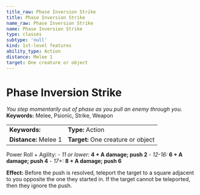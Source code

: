 ```yaml
---
title_raw: Phase Inversion Strike
title: Phase Inversion Strike
name_raw: Phase Inversion Strike
name: Phase Inversion Strike
type: classes
subtype: 'null'
kind: 1st-level features
ability_type: Action
distance: Melee 1
target: One creature or object
---
```


# Phase Inversion Strike

*You step momentarily out of phase as you pull an enemy through you.* **Keywords:** Melee, Psionic, Strike, Weapon

|                       |                                    |
| :-------------------- | :--------------------------------- |
| **Keywords:**         | **Type:** Action                   |
| **Distance:** Melee 1 | **Target:** One creature or object |

Power Roll + Agility: - *11 or lower:* **4 + A damage; push 2** - *12-16:* **6 + A damage; push 4** - *17+:* **8 + A damage; push 6**

**Effect:** Before the push is resolved, teleport the target to a square adjacent to you opposite the one they started in. If the target cannot be teleported, then they ignore the push.
